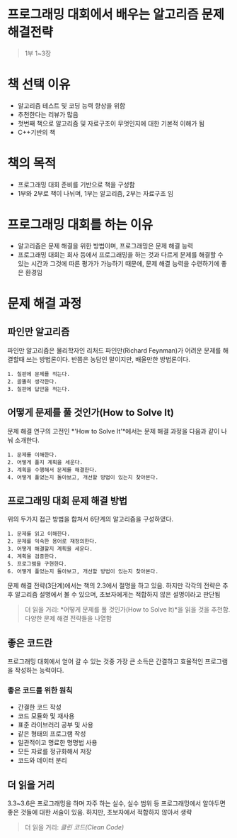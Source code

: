 프로그래밍 대회에서 배우는 알고리즘 문제해결전략
===
> 1부 1~3장

# 책 선택 이유

* 알고리즘 테스트 및 코딩 능력 향상을 위함
* 추천한다는 리뷰가 많음
* 첫번째 책으로 알고리즘 및 자료구조이 무엇인지에 대한 기본적 이해가 됨
* C++기반의 책

# 책의 목적
* 프로그래밍 대회 준비를 기반으로 책을 구성함
* 1부와 2부로 책이 나뉘며, 1부는 알고리즘, 2부는 자료구조 임

# 프로그래밍 대회를 하는 이유
* 알고리즘은 문제 해결을 위한 방법이며, 프로그래밍은 문제 해결 능력
* 프로그래밍 대회는 회사 등에서 프로그래밍을 하는 것과 다르게 문제를 해결할 수 있는 시간과 그것에 따른 평가가 가능하기 때문에, 문제 해결 능력을 수련하기에 좋은 환경임

# 문제 해결 과정
## 파인만 알고리즘
파인만 알고리즘은 물리학자인 리처드 파인만(Richard Feynman)가 어려운 문제를 해결할때 쓰는 방법론이다. 
반쯤은 농담인 말이지만, 배울만한 방법론이다.
```
1. 칠판에 문제를 적는다.
2. 골똘히 생각한다.
3. 칠판에 답안을 적는다.
```

## 어떻게 문제를 풀 것인가(How to Solve It)
문제 해결 연구의 고전인 *'How to Solve It'*에서는 문제 해결 과정을 다음과 같이 나눠 소개한다.
```
1. 문제를 이해한다.
2. 어떻게 풀지 계획을 세운다.
3. 계획을 수행해서 문제를 해결한다.
4. 어떻게 풀었는지 돌아보고, 개선할 방법이 있는지 찾아본다.
```

## 프로그래밍 대회 문제 해결 방법
위의 두가지 접근 방법을 합쳐서 6단계의 알고리즘을 구성하였다.
```
1. 문제를 읽고 이해한다.
2. 문제를 익숙한 용어로 재정의한다.
3. 어떻게 해결할지 계획을 세운다.
4. 계획을 검증한다.
5. 프로그램을 구현한다.
6. 어떻게 풀었는지 돌아보고, 개선할 방법이 있는지 찾아본다.
```

 문제 해결 전략(3단계)에서는 책의 2.3에서 절명을 하고 있음. 하지만 각각의 전략은 추후 알고리즘 설명에서 볼 수 있으며, 초보자에게는 적합하지 않은 설명이라고 판단됨
> 더 읽을 거리: *어떻게 문제를 풀 것인가(How to Solve It)*을 읽을 것을 추천함. 다양한 문제 해결 전략들을 나열함

## 좋은 코드란
프로그래밍 대회에서 얻어 갈 수 있는 것중 가장 큰 소득은 간결하고 효율적인 프로그램을 작성하는 능력이다.
### 좋은 코드를 위한 원칙
* 간결한 코드 작성
* 코드 모듈화 및 재사용
* 표준 라이브러리 공부 및 사용
* 같은 형태의 프로그램 작성
* 일관적이고 명료한 명명법 사용
* 모든 자료를 정규화해서 저장
* 코드와 데이터 분리


## 더 읽을 거리
3.3~3.6은 프로그래밍을 하며 자주 하는 실수, 실수 범위 등 프로그래밍에서 알아두면 좋은 것들에 대한 서술이 있음. 하지만, 초보자에서 적합하지 않아서 생략
> 더 읽을 거리: *클린 코드(Clean Code)*

